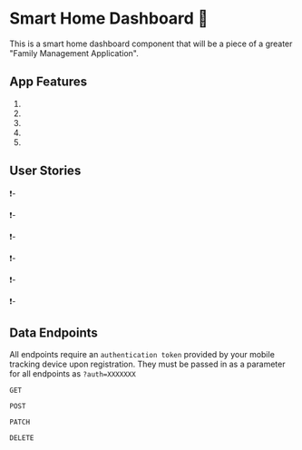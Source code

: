 # Smart Home Dashboard :iphone:

This is a smart home dashboard component that will be a piece of a greater "Family Management Application".


## App Features
1) 
2) 
3) 
4) 
5) 

## User Stories
:exclamation:-

:exclamation:-

:exclamation:-

:exclamation:-

:exclamation:-

:exclamation:-

## Data Endpoints
All endpoints require an `authentication token` provided by your mobile tracking device upon registration. They must be passed in as a parameter for all endpoints as `?auth=XXXXXXX`

`GET `

`POST `

`PATCH`

`DELETE`

